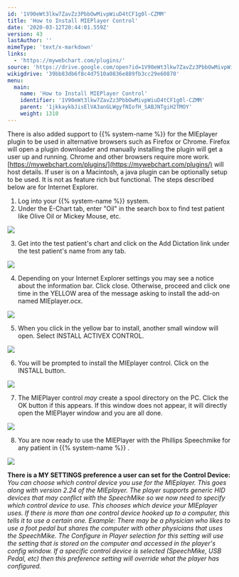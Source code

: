 ```yaml
---
id: '1V90eWt3lkw7ZavZz3PbbOwMivpWiuD4tCF1g0l-CZMM'
title: 'How to Install MIEPlayer Control'
date: '2020-03-12T20:44:01.559Z'
version: 43
lastAuthor: ''
mimeType: 'text/x-markdown'
links:
  - 'https://mywebchart.com/plugins/'
source: 'https://drive.google.com/open?id=1V90eWt3lkw7ZavZz3PbbOwMivpWiuD4tCF1g0l-CZMM'
wikigdrive: '39bb83db6f8c4d7510a0836e889fb3cc29e60870'
menu:
  main:
    name: 'How to Install MIEPlayer Control'
    identifier: '1V90eWt3lkw7ZavZz3PbbOwMivpWiuD4tCF1g0l-CZMM'
    parent: '1jkkaykbJisElVA3anGLWgyfNIofH_SABJNTgiH2TMOY'
    weight: 1310
---
```

There is also added support to {{% system-name %}} for the MIEplayer plugin to be used in alternative browsers such as Firefox or Chrome. Firefox will open a plugin downloader and manually installing the plugin will get a user up and running. Chrome and other browsers require more work. [https://mywebchart.com/plugins/](https://mywebchart.com/plugins/) will host details. If user is on a Macintosh, a java plugin can be optionally setup to be used. It is not as feature rich but functional. The steps described below are for Internet Explorer.
1. Log into your {{% system-name %}} system.
2. Under the E-Chart tab, enter "Oil" in the search box to find test patient like Olive Oil or Mickey Mouse, etc.

  
![](../how-to-install-mieplayer-control.assets/10000000000003A9000001236CD4189A201F7D1C.png)  


3. Get into the test patient's chart and click on the Add Dictation link under the test patient's name from any tab.

  
![](../how-to-install-mieplayer-control.assets/10000000000002E30000012152D89A0EE3C99061.png)  


4. Depending on your Internet Explorer settings you may see a notice about the information bar. Click close. Otherwise, proceed and click one time in the YELLOW area of the message asking to install the add-on named MIEplayer.ocx.

  
![](../how-to-install-mieplayer-control.assets/10000000000002A20000012746B150087C0B4DAD.png)  


5. When you click in the yellow bar to install, another small window will open. Select INSTALL ACTIVEX CONTROL.

  
![](../how-to-install-mieplayer-control.assets/100000000000014B00000109B08C587AF43EB99B.png)  


6. You will be prompted to install the MIEplayer control. Click on the INSTALL button.

  
![](../how-to-install-mieplayer-control.assets/10000000000002C5000000D8885503B9C77BBE72.png)  


7. The MIEPlayer control <em>may</em> create a spool directory on the PC. Click the OK button if this appears. If this window does not appear, it will directly open the MIEPlayer window and you are all done.

  
![](../how-to-install-mieplayer-control.assets/10000000000001660000007C8C2B61D8091021B4.png)  


8. You are now ready to use the MIEPlayer with the Phillips Speechmike for any patient in {{% system-name %}} .

  
![](../how-to-install-mieplayer-control.assets/10000000000002940000016A628A9DC81D0138B5.png)  


**There is a MY SETTINGS preference a user can set for the Control Device:** *You can choose which control device you use for the MIEplayer. This goes along with version 2.24 of the MIEplayer. The player supports generic HID devices that may conflict with the SpeechMike so we now need to specify which control device to use. This chooses which device your MIEplayer uses. If there is more than one control device hooked up to a computer, this tells it to use a certain one. Example: There may be a physician who likes to use a foot pedal but shares the computer with other physicians that uses the SpeechMike. The Configure in Player selection for this setting will use the setting that is stored on the computer and accessed in the player's config window. If a specific control device is selected (SpeechMike, USB Pedal, etc) then this preference setting will override what the player has configured.*

